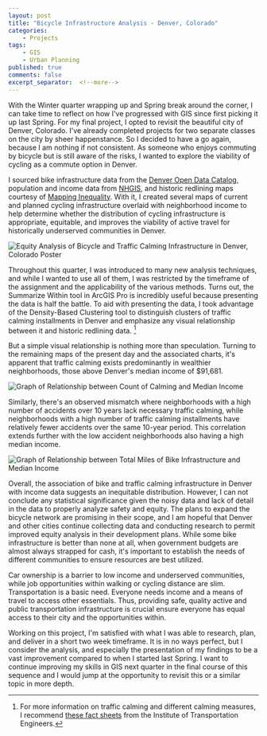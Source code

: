 ```yaml
---
layout: post
title: "Bicycle Infrastructure Analysis - Denver, Colorado"
categories:
    - Projects
tags:
    - GIS
    - Urban Planning
published: true
comments: false
excerpt_separator:  <!--more-->
---
```


With the Winter quarter wrapping up and Spring break around the corner, I can take time to reflect on how I've progressed with GIS since first picking it up last Spring. For my final project, I opted to revisit the beautiful city of Denver, Colorado. I've already completed projects for two separate classes on the city by sheer happenstance. So I decided to have a go again, because I am nothing if not consistent. As someone who enjoys commuting by bicycle but is still aware of the risks, I wanted to explore the viability of cycling as a commute option in Denver. <!--more-->

I sourced bike infrastructure data from the [Denver Open Data Catalog](https://data.denvergov.orgcreativecommons.org/licenses/by/3.0/), population and income data from [NHGIS](https://data2.nhgis.org/main), and historic redlining maps courtesy of [Mapping Inequality](https://dsl.richmond.edu/panorama/redlining/map/CO/Denver/areas#loc=12/39.7104/-104.9693). With it, I created several maps of current and planned cycling infrastructure overlaid with neighborhood income to help determine whether the distribution of cycling infrastructure is appropriate, equitable, and improves the viability of active travel for historically underserved communities in Denver.

![Equity Analysis of Bicycle and Traffic Calming Infrastructure in Denver, Colorado Poster]({{site.baseurl}}/assets/images/DenverBikeAnalysis.jpg)

Throughout this quarter, I was introduced to many new analysis techniques, and while I wanted to use all of them, I was restricted by the timeframe of the assignment and the applicability of the various methods. Turns out, the Summarize Within tool in ArcGIS Pro is incredibly useful because presenting the data is half the battle. To aid with presenting the data, I took advantage of the Density-Based Clustering tool to distinguish clusters of traffic calming installments in Denver and emphasize any visual relationship between it and historic redlining data. [^1]

But a simple visual relationship is nothing more than speculation. Turning to the remaining maps of the present day and the associated charts, it's apparent that traffic calming exists predominantly in wealthier neighborhoods, those above Denver's median income of $91,681.

![Graph of Relationship between Count of Calming and Median Income]({{site.baseurl}}/assets/images/BikeCalmingvIncome.jpg)

Similarly, there's an observed mismatch where neighborhoods with a high number of accidents over 10 years lack necessary traffic calming, while neighborhoods with a high number of traffic calming installments have relatively fewer accidents over the same 10-year period. This correlation extends further with the low accident neighborhoods also having a high median income.

![Graph of Relationship between Total Miles of Bike Infrastructure and Median Income]({{site.baseurl}}/assets/images/BikeMilesvIncome.jpg)

Overall, the association of bike and traffic calming infrastructure in Denver with income data suggests an inequitable distribution. However, I can not conclude any statistical significance given the noisy data and lack of detail in the data to properly analyze safety and equity. The plans to expand the bicycle network are promising in their scope, and I am hopeful that Denver and other cities continue collecting data and conducting research to permit improved equity analysis in their development plans. While some bike infrastructure is better than none at all, when government budgets are almost always strapped for cash, it's important to establish the needs of different communities to ensure resources are best utilized.

Car ownership is a barrier to low income and underserved communities, while job opportunities within walking or cycling distance are slim. Transportation is a basic need. Everyone needs income and a means of travel to access other essentials. Thus, providing safe, quality active and public transportation infrastructure is crucial ensure everyone has equal access to their city and the opportunities within.

Working on this project, I'm satisfied with what I was able to research, plan, and deliver in a short two week timeframe. It is in no ways perfect, but I consider the analysis, and especially the presentation of my findings to be  a vast improvement compared to when I started last Spring. I want to continue improving my skills in GIS next quarter in the final course of this sequence and I would jump at the opportunity to revisit this or a similar topic in more depth.

[^1]: For more information on traffic calming and different calming measures, I recommend [these fact sheets](https://www.ite.org/technical-resources/traffic-calming/traffic-calming-measures/) from the Institute of Transportation Engineers.
